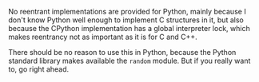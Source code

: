 No reentrant implementations are provided for Python, mainly because I don't know Python well enough to implement C
structures in it, but also because the CPython implementation has a global interpreter lock, which makes reentrancy not
as important as it is for C and C++.

There should be no reason to use this in Python, because the Python standard library makes available the `random`
module. But if you really want to, go right ahead.
